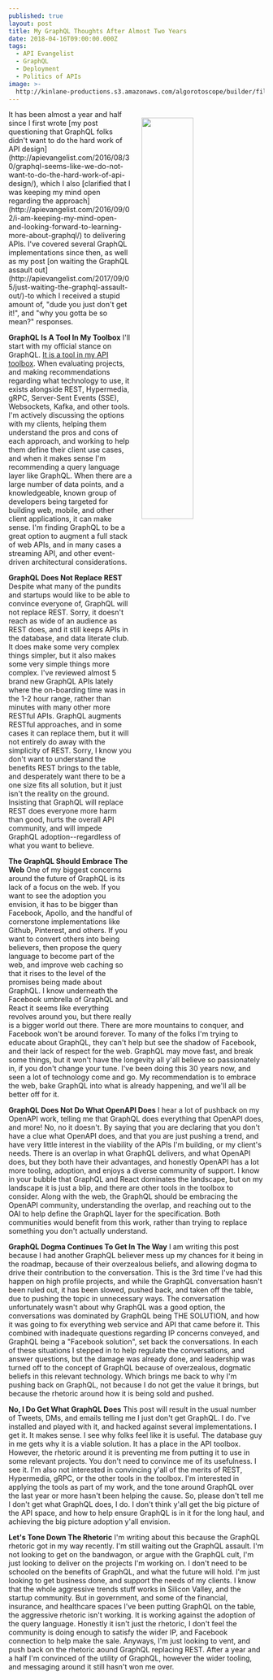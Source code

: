 ```yaml
---
published: true
layout: post
title: My GraphQL Thoughts After Almost Two Years
date: 2018-04-16T09:00:00.000Z
tags:
  - API Evangelist
  - GraphQL
  - Deployment
  - Politics of APIs
image: >-
  http://kinlane-productions.s3.amazonaws.com/algorotoscope/builder/filtered/16_38_600_500_0_max_1_0_-2.jpg
---
```

<p><img src="{{ page.image }}" width="45%" align="right" style="padding: 15px;" /></p>It has been almost a year and half since I first wrote [my post questioning that GraphQL folks didn't want to do the hard work of API design](http://apievangelist.com/2016/08/30/graphql-seems-like-we-do-not-want-to-do-the-hard-work-of-api-design/), which I also [clarified that I was keeping my mind open regarding the approach](http://apievangelist.com/2016/09/02/i-am-keeping-my-mind-open-and-looking-forward-to-learning-more-about-graphql/) to delivering APIs. I've covered several GraphQL implementations since then, as well as my post [on waiting the GraphQL assault out](http://apievangelist.com/2017/09/05/just-waiting-the-graphql-assault-out/)-to which I received a stupid amount of, "dude you just don't get it!", and "why you gotta be so mean?" responses.

**GraphQL Is A Tool In My Toolbox**
I'll start with my official stance on GraphQL. [It is a tool in my API toolbox](https://apievangelist.com/2018/02/03/api-is-not-just-rest/). When evaluating projects, and making recommendations regarding what technology to use, it exists alongside REST, Hypermedia, gRPC, Server-Sent Events (SSE), Websockets, Kafka, and other tools. I'm actively discussing the options with my clients, helping them understand the pros and cons of each approach, and working to help them define their client use cases, and when it makes sense I'm recommending a query language layer like GraphQL. When there are a large number of data points, and a knowledgeable, known group of developers being targeted for building web, mobile, and other client applications, it can make sense. I'm finding GraphQL to be a great option to augment a full stack of web APIs, and in many cases a streaming API, and other event-driven architectural considerations.

**GraphQL Does Not Replace REST**
Despite what many of the pundits and startups would like to be able to convince everyone of, GraphQL will not replace REST. Sorry, it doesn't reach as wide of an audience as REST does, and it still keeps APIs in the database, and data literate club. It does make some very complex things simpler, but it also makes some very simple things more complex. I've reviewed almost 5 brand new GraphQL APIs lately where the on-boarding time was in the 1-2 hour range, rather than minutes with many other more RESTful APIs. GraphQL augments RESTful approaches, and in some cases it can replace them, but it will not entirely do away with the simplicity of REST. Sorry, I know you don't want to understand the benefits REST brings to the table, and desperately want there to be a one size fits all solution, but it just isn't the reality on the ground. Insisting that GraphQL will replace REST does everyone more harm than good, hurts the overall API community, and will impede GraphQL adoption--regardless of what you want to believe.

**The GraphQL Should Embrace The Web**
One of my biggest concerns around the future of GraphQL is its lack of a focus on the web. If you want to see the adoption you envision, it has to be bigger than Facebook, Apollo, and the handful of cornerstone implementations like Github, Pinterest, and others. If you want to convert others into being believers, then propose the query language to become part of the web, and improve web caching so that it rises to the level of the promises being made about GraphQL. I know underneath the Facebook umbrella of GraphQL and React it seems like everything revolves around you, but there really is a bigger world out there. There are more mountains to conquer, and Facebook won't be around forever. To many of the folks I'm trying to educate about GraphQL, they can't help but see the shadow of Facebook, and their lack of respect for the web. GraphQL may move fast, and break some things, but it won't have the longevity all y'all believe so passionately in, if you don't change your tune. I've been doing this 30 years now, and seen a lot of technology come and go. My recommendation is to embrace the web, bake GraphQL into what is already happening, and we'll all be better off for it.

**GraphQL Does Not Do What OpenAPI Does**
I hear a lot of pushback on my OpenAPI work, telling me that GraphQL does everything that OpenAPI does, and more! No, no it doesn't. By saying that you are declaring that you don't have a clue what OpenAPI does, and that you are just pushing a trend, and have very little interest in the viability of the APIs I'm building, or my client's needs. There is an overlap in what GraphQL delivers, and what OpenAPI does, but they both have their advantages, and honestly OpenAPI has a lot more tooling, adoption, and enjoys a diverse community of support. I know in your bubble that GraphQL and React dominates the landscape, but on my landscape it is just a blip, and there are other tools in the toolbox to consider. Along with the web, the GraphQL should be embracing the OpenAPI community, understanding the overlap, and reaching out to the OAI to help define the GraphQL layer for the specification. Both communities would benefit from this work, rather than trying to replace something you don't actually understand.

**GraphQL Dogma Continues To Get In The Way**
I am writing this post because I had another GraphQL believer mess up my chances for it being in the roadmap, because of their overzealous beliefs, and allowing dogma to drive their contribution to the conversation. This is the 3rd time I've had this happen on high profile projects, and while the GraphQL conversation hasn't been ruled out, it has been slowed, pushed back, and taken off the table, due to pushing the topic in unnecessary ways. The conversation unfortunately wasn't about why GraphQL was a good option, the conversations was dominated by GraphQL being THE SOLUTION, and how it was going to fix everything web service and API that came before it. This combined with inadequate questions regarding IP concerns conveyed, and GraphQL being a "Facebook solution", set back the conversations. In each of these situations I stepped in to help regulate the conversations, and answer questions, but the damage was already done, and leadership was turned off to the concept of GraphQL because of overzealous, dogmatic beliefs in this relevant technology. Which brings me back to why I'm pushing back on GraphQL, not because I do not get the value it brings, but because the rhetoric around how it is being sold and pushed.

**No, I Do Get What GraphQL Does**
This post will result in the usual number of Tweets, DMs, and emails telling me I just don't get GraphQL. I do. I've installed and played with it, and hacked against several implementations. I get it. It makes sense. I see why folks feel like it is useful. The database guy in me gets why it is a viable solution. It has a place in the API toolbox. However, the rhetoric around it is preventing me from putting it to use in some relevant projects. You don't need to convince me of its usefulness. I see it. I'm also not interested in convincing y'all of the merits of REST, Hypermedia, gRPC, or the other tools in the toolbox. I'm interested in applying the tools as part of my work, and the tone around GraphQL over the last year or more hasn't been helping the cause. So, please don't tell me I don't get what GraphQL does, I do. I don't think y'all get the big picture of the API space, and how to help ensure GraphQL is in it for the long haul, and achieving the big picture adoption y'all envision.

**Let's Tone Down The Rhetoric**
I'm writing about this because the GraphQL rhetoric got in my way recently. I'm still waiting out the GraphQL assault. I'm not looking to get on the bandwagon, or argue with the GraphQL cult, I'm just looking to deliver on the projects I'm working on. I don't need to be schooled on the benefits of GraphQL, and what the future will hold. I'm just looking to get business done, and support the needs of my clients. I know that the whole aggressive trends stuff works in Silicon Valley, and the startup community. But in government, and some of the financial, insurance, and healthcare spaces I've been putting GraphQL on the table, the aggressive rhetoric isn't working. It is working against the adoption of the query language. Honestly it isn't just the rhetoric, I don't feel the community is doing enough to satisfy the wider IP, and Facebook connection to help make the sale. Anyways, I'm just looking to vent, and push back on the rhetoric aound GraphQL replacing REST. After a year and a half I'm convinced of the utility of GraphQL, however the wider tooling, and messaging around it still hasn't won me over.
